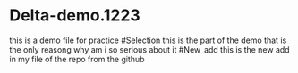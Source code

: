 # Delta-demo.1223
this is a demo file for practice
#Selection 
this is the part of the demo that is the only reasong why am i so serious about it 
#New_add
this is the new add in my file of the repo from the github